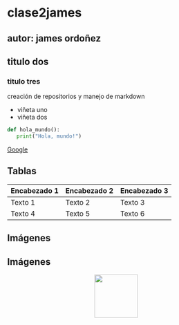 # clase2james
## autor: james ordoñez
## titulo dos
### titulo tres
creación de  repositorios  y manejo de  markdown
- viñeta uno
- viñeta dos

 ```python
def hola_mundo():
    print("Hola, mundo!")
```

 [Google](https://www.google.com)

 ## Tablas
| Encabezado 1 | Encabezado 2 | Encabezado 3 |
|--------------|--------------|--------------|
| Texto 1      | Texto 2      | Texto 3      |
| Texto 4      | Texto 5      | Texto 6      |

## Imágenes

## Imágenes

<p align="center">
<img src=".imagen/chucky.jpg" height="100">
</p>



